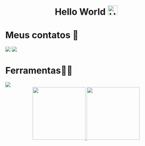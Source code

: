 <h1 align="center"> Hello World 
  <img src="https://raw.githubusercontent.com/Tarikul-Islam-Anik/Animated-Fluent-Emojis/master/Emojis/Hand%20gestures/Hand%20with%20Fingers%20Splayed%20Light%20Skin%20Tone.png" 
    alt="Hand with Fingers Splayed Light Skin Tone" 
    width="30" 
    height="30" />
</h1>

<h1>Meus contatos 📲</h1>
<div style="flex">
  <a href="https://www.instagram.com/" target="_blank"><img src="https://skillicons.dev/icons?i=instagram&theme=dark" /></a>
  <a href="https://www.linkedin.com/in/johnmsousa/" target="_blank"><img src="https://skillicons.dev/icons?i=linkedin&theme=dark" /></a>
</div>
<h1>Ferramentas👨‍💻</h1>
   <img src="https://skillicons.dev/icons?i=vscode,html,css,js,ts,react,tailwind,bootstrap,git,github&theme=dark" />

 <br> 

 <div align="center">
  <a href="https://github.com/JohnMsousa">
    <img height="165em" src="https://github-readme-stats.vercel.app/api?username=JohnMsousa&show_icons=true&theme=radical"/>
    <img height="165em" src="https://github-readme-stats.vercel.app/api/top-langs/?username=JohnMsousa&layout=compact&theme=radical"/>
  </a>
</div>
